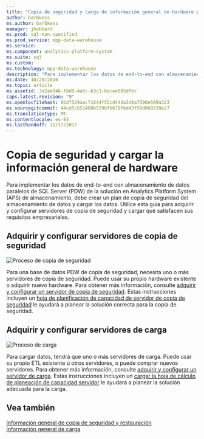 ```yaml
---
title: "Copia de seguridad y carga de información general de hardware para APS PDW"
author: barbkess
ms.author: barbkess
manager: jhubbard
ms.prod: sql-non-specified
ms.prod_service: mpp-data-warehouse
ms.service: 
ms.component: analytics-platform-system
ms.suite: sql
ms.custom: 
ms.technology: mpp-data-warehouse
description: "Para implementar los datos de end-to-end con almacenamiento de datos paralelos de SQL Server (PDW) de la solución en Analytics Platform System (APS) de almacenamiento, debe crear un plan de copia de seguridad del almacenamiento de datos y cargar los datos."
ms.date: 10/20/2016
ms.topic: article
ms.assetid: 3a2ae046-f8d8-4a5c-b3c1-6ecee005df6c
caps.latest.revision: "9"
ms.openlocfilehash: 0bdf529aacf1644f55cd44da3d0a7590e509a323
ms.sourcegitcommit: 44cd5c651488b5296fb679f6d43f50d068339a27
ms.translationtype: MT
ms.contentlocale: es-ES
ms.lasthandoff: 11/17/2017
---
```

# <a name="backup-and-loading-hardware-overview"></a>Copia de seguridad y cargar la información general de hardware
Para implementar los datos de end-to-end con almacenamiento de datos paralelos de SQL Server (PDW) de la solución en Analytics Platform System (APS) de almacenamiento, debe crear un plan de copia de seguridad del almacenamiento de datos y cargar los datos. Utilice esta guía para adquirir y configurar servidores de copia de seguridad y cargar que satisfacen sus requisitos empresariales.  
  
## <a name="acquire-and-configure-backup-servers"></a>Adquirir y configurar servidores de copia de seguridad  
![Proceso de copia de seguridad](media/backup-process.png "proceso de copia de seguridad")  
  
Para una base de datos PDW de copia de seguridad, necesita uno o más servidores de copia de seguridad. Puede usar su propio hardware existente o adquirir nuevo hardware. Para obtener más información, consulte [adquirir y configurar un servidor de copia de seguridad](acquire-and-configure-backup-server.md). Estas instrucciones incluyen un [hoja de planificación de capacidad de servidor de copia de seguridad](backup-capacity-planning-worksheet.md) le ayudará a planear la solución correcta para la copia de seguridad.  
  
## <a name="acquire-and-configure-loading-servers"></a>Adquirir y configurar servidores de carga  
![Proceso de carga](media/loading-process.png "proceso de carga")  
  
Para cargar datos, tendrá que uno o más servidores de carga. Puede usar su propio ETL existente u otros servidores, o puede comprar nuevos servidores. Para obtener más información, consulte [adquirir y configurar un servidor de carga](acquire-and-configure-loading-server.md). Estas instrucciones incluyen un [cargar la hoja de cálculo de planeación de capacidad servidor](loading-server-capacity-planning-worksheet.md) le ayudará a planear la solución adecuada para la carga.  
  
## <a name="see-also"></a>Vea también  
[Información general de copia de seguridad y restauración](backup-and-restore-overview.md)  
[Información general de carga](load-overview.md)  
  
